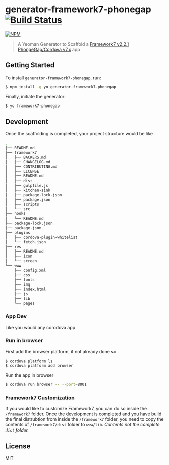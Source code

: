 # generator-framework7-phonegap [![Build Status](https://secure.travis-ci.org/arvindr21/generator-framework7-phonegap.png?branch=master)](https://travis-ci.org/arvindr21/generator-framework7-phonegap)

[![NPM](https://nodei.co/npm/generator-framework7-phonegap.png?downloads=true)](https://nodei.co/npm/generator-framework7-phonegap/)

> A Yeoman Generator to Scaffold a [Framework7 v2.2.1](http://framework7.io/) [PhongeGap/Cordova v7.x](http://cordova.apache.org/) app

## Getting Started


To install `generator-framework7-phonegap`, run:

```bash
$ npm install -g yo generator-framework7-phonegap
```

Finally, initiate the generator:

```bash
$ yo framework7-phonegap
```

## Development

Once the scaffolding is completed, your project structure would be like 

```bash
.
├── README.md
├── framework7
│   ├── BACKERS.md
│   ├── CHANGELOG.md
│   ├── CONTRIBUTING.md
│   ├── LICENSE
│   ├── README.md
│   ├── dist
│   ├── gulpfile.js
│   ├── kitchen-sink
│   ├── package-lock.json
│   ├── package.json
│   ├── scripts
│   └── src
├── hooks
│   └── README.md
├── package-lock.json
├── package.json
├── plugins
│   ├── cordova-plugin-whitelist
│   └── fetch.json
├── res
│   ├── README.md
│   ├── icon
│   └── screen
└── www
    ├── config.xml
    ├── css
    ├── fonts
    ├── img
    ├── index.html
    ├── js
    ├── lib
    └── pages
```

### App Dev
Like you would any corodova app


### Run in browser
First add the browser platform, if not already done so

```bash
$ cordova platform ls
$ cordova platform add browser
```
Run the app in browser
```bash
$ cordova run browser -- --port=8001
```

### Framework7 Customization
If you would like to customize Framework7, you can do so inside the `/framework7` folder. Once the development is completed and you have build the final distrubtion from inside the `/framework7` folder, you need to copy the contents of `/framework7/dist` folder to `www/lib`. _Contents not the complete `dist` folder._


## License

MIT